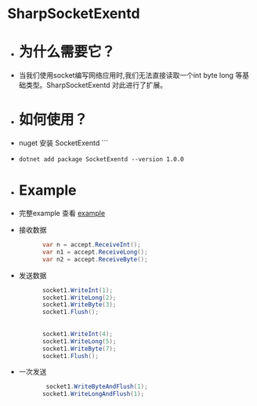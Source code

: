 # SharpSocketExentd
  - # 为什么需要它？
  - 当我们使用socket编写网络应用时,我们无法直接读取一个int byte long 等基础类型。SharpSocketExentd 对此进行了扩展。
  
  - # 如何使用？
  -  nuget 安装  SocketExentd ```
  - ``` dotnet add package SocketExentd --version 1.0.0 ```
  - # Example
  - 完整example 查看 [example](https://github.com/adminoryuan/SharpSocketExentd/blob/master/TestExentd/Example.cs)
  
  
  - 接收数据
  ``` c# 
            var n = accept.ReceiveInt();
            var n1 = accept.ReceiveLong();
            var n2 = accept.ReceiveByte();
  ```
  - 发送数据
  ```c#
            socket1.WriteInt(1);
            socket1.WriteLong(2);
            socket1.WriteByte(3);
            socket1.Flush();
            
            
            socket1.WriteInt(4);
            socket1.WriteLong(5);
            socket1.WriteByte(7);
            socket1.Flush();
  ```
  - 一次发送
  ``` c#
             socket1.WriteByteAndFlush(1);
            socket1.WriteLongAndFlush(1);
  ```

    
